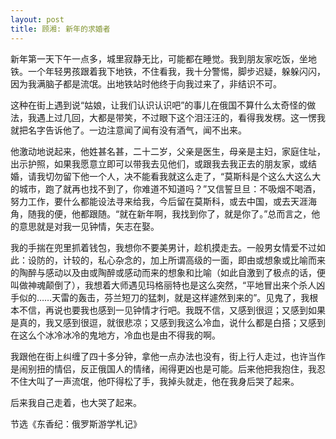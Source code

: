 ```yaml
---
layout: post
title: 顾湘: 新年的求婚者
---
```


新年第一天下午一点多，城里寂静无比，可能都在睡觉。我到朋友家吃饭，坐地铁。一个年轻男孩跟着我下地铁，不住看我，我十分警惕，脚步迟疑，躲躲闪闪，因为我满脑子都是流氓。出地铁站时他终于向我过来了，非结识不可。

这种在街上遇到说“姑娘，让我们认识认识吧”的事儿在俄国不算什么太奇怪的做法，我遇上过几回，大都是带笑，不过眼下这个泪汪汪的，看得我发楞。这一愣我就把名字告诉他了。一边注意闻了闻有没有酒气，闻不出来。

他激动地说起来，他姓甚名甚，二十二岁，父亲是医生，母亲是主妇，家庭住址，出示护照，如果我愿意立即可以带我去见他们，或跟我去我正去的朋友家，或结婚，请我切勿留下他一个人，决不能看我就这么走了，“莫斯科是个这么大这么大的城市，跑了就再也找不到了，你难道不知道吗？”又信誓旦旦：不吸烟不喝酒，努力工作，要什么都能设法寻来给我，今后留在莫斯科，或去中国，或去天涯海角，随我的便，他都跟随。“就在新年啊，我找到你了，就是你了。”总而言之，他的意思就是对我一见钟情，矢志在娶。

我的手揣在兜里抓着钱包，我想你不要美男计，趁机摸走去。一般男女情爱不过如此：设防的，计较的，私心杂念的，加上所谓高级的一面，即由或想象或比喻而来的陶醉与感动以及由或陶醉或感动而来的想象和比喻（如此自激到了极点的话，便叫做神魂颠倒了），我想着大师遇见玛格丽特也是这么突然，“平地冒出来个杀人凶手似的……天雷的轰击，芬兰短刀的猛刺，就是这样遽然到来的”。见鬼了，我根本不信，再说也要我也感到一见钟情才行吧。我既不信，又感到很逗；又感到如果是真的，我又感到很逗，就很悲凉；又感到我这么冷血，说什么都是白搭；又感到在这么个冰冷冰冷的鬼地方，冷血也是由不得我的啊。

我跟他在街上纠缠了四十多分钟，拿他一点办法也没有，街上行人走过，也许当作是闹别扭的情侣，反正俄国人的情绪，闹得更凶也是可能。后来他把我抱住，我忍不住大叫了一声流氓，他吓得松了手，我掉头就走，他在我身后哭了起来。

后来我自己走着，也大哭了起来。

节选《东香纪：俄罗斯游学札记》